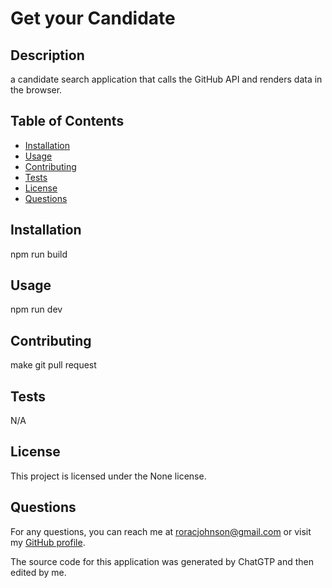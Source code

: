 
# Get your Candidate



## Description
a candidate search application that calls the GitHub API and renders data in the browser.

## Table of Contents
- [Installation](#installation)
- [Usage](#usage)
- [Contributing](#contributing)
- [Tests](#tests)
- [License](#license)
- [Questions](#questions)

## Installation
npm run build

## Usage
npm run dev

## Contributing
make git pull request

## Tests
N/A

## License
This project is licensed under the None license.

## Questions
For any questions, you can reach me at [roracjohnson@gmail.com](mailto:roracjohnson@gmail.com) or visit my [GitHub profile](https://github.com/RoracJ).

The source code for this application was generated by ChatGTP and then edited by me.  
